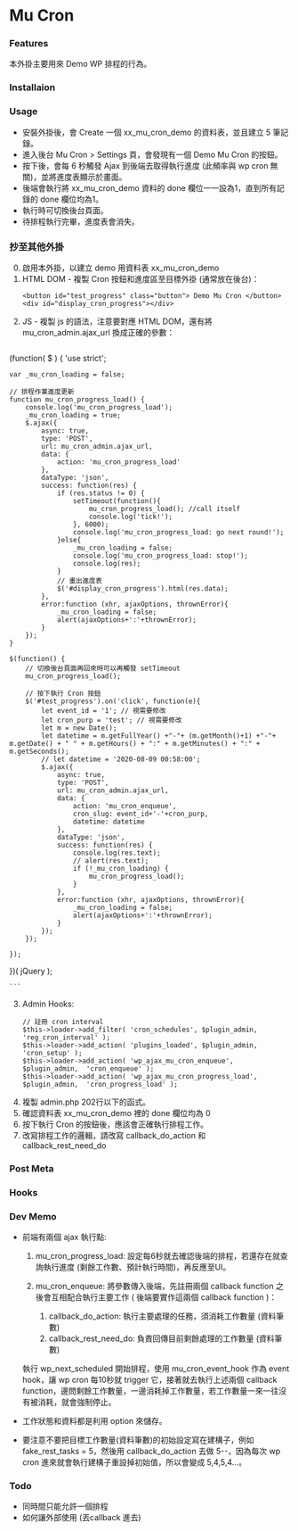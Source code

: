 # Mu Cron

### Features
本外掛主要用來 Demo WP 排程的行為。

### Installaion

### Usage
* 安裝外掛後，會 Create 一個 xx_mu_cron_demo 的資料表，並且建立 5 筆記錄。
* 進入後台 Mu Cron > Settings 頁，會發現有一個 Demo Mu Cron 的按鈕。
* 按下後，會每 6 秒觸發 Ajax 到後端去取得執行進度 (此頻率與 wp cron 無關)，並將進度表顯示於畫面。
* 後端會執行將 xx_mu_cron_demo 資料的 done 欄位一一設為1，直到所有記錄的 done 欄位均為1。
* 執行時可切換後台頁面。
* 待排程執行完畢，進度表會消失。

### 抄至其他外掛
0. 啟用本外掛，以建立 demo 用資料表 xx_mu_cron_demo
1. HTML DOM - 複製 Cron 按鈕和進度區至目標外掛 (通常放在後台)：
    ```
    <button id="test_progress" class="button"> Demo Mu Cron </button>
    <div id="display_cron_progress"></div>
    ```
2. JS - 複製 js 的語法，注意要對應 HTML DOM，還有將 mu_cron_admin.ajax_url 換成正確的參數：
    ```
(function( $ ) {
	'use strict';

	var _mu_cron_loading = false;

	// 排程作業進度更新
	function mu_cron_progress_load() {
		console.log('mu_cron_progress_load');
		_mu_cron_loading = true;
		$.ajax({
			async: true,
			type: 'POST',
			url: mu_cron_admin.ajax_url,
			data: {
				action: 'mu_cron_progress_load'
			},
			dataType: 'json',
			success: function(res) {
				if (res.status != 0) {
					setTimeout(function(){
						mu_cron_progress_load(); //call itself
						console.log('tick!');
					}, 6000);
					console.log('mu_cron_progress_load: go next round!');
				}else{
					_mu_cron_loading = false;
					console.log('mu_cron_progress_load: stop!');
					console.log(res);
				}
				// 畫出進度表
				$('#display_cron_progress').html(res.data);
			},
			error:function (xhr, ajaxOptions, thrownError){
				_mu_cron_loading = false;
				alert(ajaxOptions+':'+thrownError);
			}
		});
	}

	$(function() {
        // 切換後台頁面再回來時可以再觸發 setTimeout
		mu_cron_progress_load();

        // 按下執行 Cron 按鈕
		$('#test_progress').on('click', function(e){
			let event_id = '1'; // 視需要修改
			let cron_purp = 'test'; // 視需要修改
			let m = new Date();
			let datetime = m.getFullYear() +"-"+ (m.getMonth()+1) +"-"+ m.getDate() + " " + m.getHours() + ":" + m.getMinutes() + ":" + m.getSeconds();
			// let datetime = '2020-08-09 00:58:00';
			$.ajax({
				async: true,
				type: 'POST',
				url: mu_cron_admin.ajax_url,
				data: {
					action: 'mu_cron_enqueue',
					cron_slug: event_id+'-'+cron_purp,
					datetime: datetime
				},
				dataType: 'json',
				success: function(res) {
					console.log(res.text);
					// alert(res.text);
					if (!_mu_cron_loading) {
						mu_cron_progress_load();
					}
				},
				error:function (xhr, ajaxOptions, thrownError){
					_mu_cron_loading = false;
					alert(ajaxOptions+':'+thrownError);
				}
			});
		});

	});

})( jQuery );

    ```
3. Admin Hooks:
    ```
    // 註冊 cron interval
    $this->loader->add_filter( 'cron_schedules', $plugin_admin, 'reg_cron_interval' );
    $this->loader->add_action( 'plugins_loaded', $plugin_admin, 'cron_setup' );
    $this->loader->add_action( 'wp_ajax_mu_cron_enqueue', $plugin_admin,  'cron_enqueue' );
    $this->loader->add_action( 'wp_ajax_mu_cron_progress_load', $plugin_admin,  'cron_progress_load' );
    ```
4. 複製 admin.php 202行以下的函式。
5. 確認資料表 xx_mu_cron_demo 裡的 done 欄位均為 0
6. 按下執行 Cron 的按鈕後，應該會正確執行排程工作。
7. 改寫排程工作的邏輯，請改寫 callback_do_action 和 callback_rest_need_do 

### Post Meta

### Hooks

### Dev Memo

* 前端有兩個 ajax 執行點:

    1. mu_cron_progress_load:
    設定每6秒就去確認後端的排程，若還存在就查詢執行進度 (剩餘工作數、預計執行時間)，再反應至UI。

    2. mu_cron_enqueue: 
    將參數傳入後端，先註冊兩個 callback function 之後會互相配合執行主要工作 ( 後端要實作這兩個 callback function )：
        1. callback_do_action: 執行主要處理的任務，須消耗工作數量 (資料筆數)
        2. callback_rest_need_do: 負責回傳目前剩餘處理的工作數量 (資料筆數)

    執行 wp_next_scheduled 開始排程，使用 mu_cron_event_hook 作為 event hook，讓 wp cron 每10秒就 trigger 它，接著就去執行上述兩個 callback function，邊問剩餘工作數量，一邊消耗掉工作數量，若工作數量一來一往沒有被消耗，就會強制停止。

* 工作狀態和資料都是利用 option 來儲存。
* 要注意不要把目標工作數量(資料筆數)的初始設定寫在建構子，例如 fake_rest_tasks = 5，然後用 callback_do_action 去做 5--，因為每次 wp cron 進來就會執行建構子重設掉初始值，所以會變成 5,4,5,4...。

### Todo

* 同時間只能允許一個排程
* 如何讓外部使用 (丟callback 進去)
